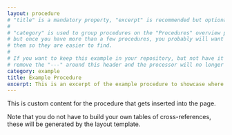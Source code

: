 ```yaml
---
layout: procedure
# "title" is a mandatory property, "excerpt" is recommended but optional.
#
# "category" is used to group procedures on the "Procedures" overview page -- it is optional,
# but once you have more than a few procedures, you probably will want to start categorizing
# them so they are easier to find.
#
# If you want to keep this example in your repository, but not have it show up in your content,
# remove the "---" around this header and the processor will no longer recognize this as content.
category: example
title: Example Procedure
excerpt: This is an excerpt of the example procedure to showcase where it shows up.
---
```

This is custom content for the procedure that gets inserted into the page.

Note that you do not have to build your own tables of cross-references, these will be
generated by the layout template.